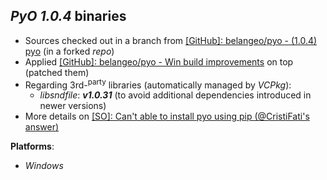 *PyO 1.0.4* binaries
--------------------

- Sources checked out in a branch from [[GitHub]: belangeo/pyo - (1.0.4) pyo](https://github.com/belangeo/pyo/tree/1.0.4) (in a forked *repo*)
- Applied [[GitHub]: belangeo/pyo - Win build improvements](https://github.com/belangeo/pyo/pull/245) on top (patched them)
- Regarding 3rd-<sup>party</sup> libraries (automatically managed by *VCPkg*):
    - *libsndfile*: ***v1.0.31*** (to avoid additional dependencies introduced in newer versions)
- More details on [[SO]: Can't able to install pyo using pip (@CristiFati's answer)](https://stackoverflow.com/a/73512700/4788546)

**Platforms**:
- *Windows*

